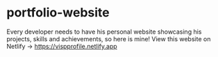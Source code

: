 # portfolio-website
Every developer needs to have his personal website showcasing his projects, skills and achievements, so here is mine! 
View this website on Netlify -> https://vispprofile.netlify.app
